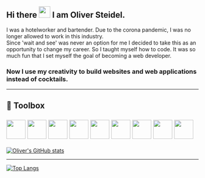 ## Hi there <img src="https://www.animierte-gifs.net/data/media/1645/animiertes-winken-bild-0080.gif" width="30px" /> I am Oliver Steidel.

I was a hotelworker and bartender.
Due to the corona pandemic, I was no longer allowed to work in this industry.<br> Since 'wait and see' was never an option for me
I decided to take this as an opportunity to change my career. So I taught myself how to code.
It was so much fun that I set myself the goal of becoming a web developer.

### Now I use my creativity to build websites and web applications instead of cocktails.
---
🧰 Toolbox <br><br>
<img src="https://cdn.worldvectorlogo.com/logos/html5.svg" width="50" height="50" />
<img src="https://cdn.worldvectorlogo.com/logos/css-5.svg" width="50" height="50" />
<img src="https://cdn.worldvectorlogo.com/logos/sass-1.svg" width="50" height="50" />
<img src="https://cdn.worldvectorlogo.com/logos/logo-javascript.svg" width="50" height="50" />
<img src="https://cdn.worldvectorlogo.com/logos/jquery-1.svg" width="50" height="50" />
<img src="https://cdn.worldvectorlogo.com/logos/vue-9.svg" width="50" height="50" />
<img src="https://cdn.worldvectorlogo.com/logos/npm.svg" width="50" height="50" />
<img src="https://cdn.worldvectorlogo.com/logos/gulp-1.svg" width="50" height="50" />
<img src="https://cdn.worldvectorlogo.com/logos/mongodb-icon-1.svg" width="50" height="50" />
---

[![Oliver's GitHub stats](https://github-readme-stats.vercel.app/api?username=oliversteidel&hide=prs,issues,contribs&count_private=true&theme=react)](https://github.com/anuraghazra/github-readme-stats)

---

[![Top Langs](https://github-readme-stats.vercel.app/api/top-langs/?username=oliversteidel&langs_count=6&theme=react)](https://github.com/anuraghazra/github-readme-stats)

<!--
**oliversteidel/oliversteidel** is a ✨ _special_ ✨ repository because its `README.md` (this file) appears on your GitHub profile.

Here are some ideas to get you started:

- 🔭 I’m currently working on ...
- 🌱 I’m currently learning ...
- 👯 I’m looking to collaborate on ...
- 🤔 I’m looking for help with ...
- 💬 Ask me about ...
- 📫 How to reach me: ...
- 😄 Pronouns: ...
- ⚡ Fun fact: ...
-->
